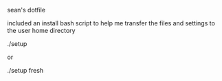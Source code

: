 sean's dotfile

included an install bash script to help me transfer the files and settings to the user home directory

./setup

or

./setup fresh
